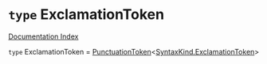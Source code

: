 # `type` ExclamationToken

[Documentation Index](../README.md)

`type` ExclamationToken = [PunctuationToken](../private.interface.PunctuationToken/README.md)\<[SyntaxKind.ExclamationToken](../private.enum.SyntaxKind/README.md#exclamationtoken--54)>